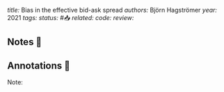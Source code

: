 *title:* Bias in the effective bid-ask spread
*authors:* Björn Hagströmer
*year:* 2021
*tags:* 
*status:* #📥
*related:*
*code:*
*review:*

## Notes 📍

## Annotations 📖
Note: 